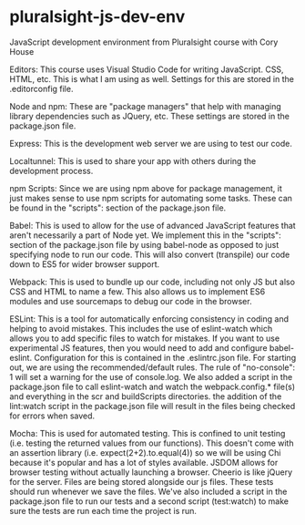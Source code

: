 # pluralsight-js-dev-env
JavaScript development environment from Pluralsight course with Cory House

Editors:
This course uses Visual Studio Code for writing JavaScript. CSS, HTML, etc.  This is what I am using as well.  Settings for this are stored in the .editorconfig file.

Node and npm:
These are "package managers" that help with managing library dependencies such as JQuery, etc.  These settings are stored in the package.json file.

Express:
This is the development web server we are using to test our code.

Localtunnel:
This is used to share your app with others during the development process.

npm Scripts:
Since we are using npm above for package management, it just makes sense to use npm scripts for automating some tasks.  These can be found in the "scripts": section of the package.json file.

Babel:
This is used to allow for the use of advanced JavaScript features that aren't necessarily a part of Node yet.  We implement this in the "scripts": section of the package.json file by using babel-node as opposed to just specifying node to run our code.  This will also convert (transpile) our code down to ES5 for wider browser support.

Webpack:
This is used to bundle up our code, including not only JS but also CSS and HTML to name a few.  This also allows us to implement ES6 modules and use sourcemaps to debug our code in the browser.

ESLint:
This is a tool for automatically enforcing consistency in coding and helping to avoid mistakes.  This includes the use of eslint-watch which allows you to add specific files to watch for mistakes.  If you want to use experimental JS features, then you would need to add and configure babel-eslint.  Configuration for this is contained in the .eslintrc.json file.  For starting out, we are using the recommended/default rules.  The rule of "no-console": 1 will set a warning for the use of console.log.  We also added a script in the package.json file to call eslint-watch and watch the webpack.config.* file(s) and everything in the scr and buildScripts directories.  the addition of the lint:watch script in the package.json file will result in the files being checked for errors when saved.

Mocha:
This is used for automated testing.  This is confined to unit testing (i.e. testing the returned values from our functions).  This doesn't come with an assertion library (i.e. expect(2+2).to.equal(4)) so we will be using Chi because it's popular and has a lot of styles available.  JSDOM allows for browser testing without actually launching a browser.  Cheerio is like jQuery for the server.  Files are being stored alongside our js files.  These tests should run whenever we save the files.
We've also included a script in the package.json file to run our tests and a second script (test:watch) to make sure the tests are run each time the project is run.
